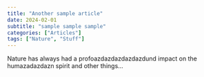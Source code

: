 ```yaml
---
title: "Another sample article"
date: 2024-02-01
subtitle: "sample sample sample"
categories: ["Articles"]
tags: ["Nature", "Stuff"]
---
```


Nature has always had a profoazdazdazdazdazdund impact on the humazadazdazn spirit and other things...

